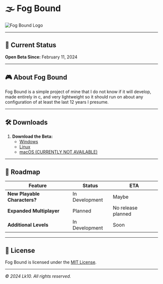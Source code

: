 # 🌫️ Fog Bound

![Fog Bound Logo](https://images.deepai.org/art-image/4299c0f0166a4f80b131d15701619cd0/sad-mouse-on-a-foggy-day-on-the-rain-f9151e.jpg)

---

## 🚀 Current Status

**Open Beta Since:** February 11, 2024

---

## 🎮 About Fog Bound

Fog Bound is a simple project of mine that I do not know if it will develop, made entirely in c, and very lightweight so it should run on about any configuration of at least the last 12 years I presume.

---


## 🛠️ Downloads

1. **Download the Beta:**
   - [Windows](https://github.com/GuestAUser/fogBound/releases/tag/Windows)
   - [Linux](https://github.com/GuestAUser/fogBound/releases/tag/Linux)
   - [macOS (CURRENTLY NOT AVAILABLE)]()

---

## 📅 Roadmap

| Feature                     | Status         | ETA                   |
|-----------------------------|----------------|-----------------------|
| **New Playable Characters?**| In Development | Maybe                 |
| **Expanded Multiplayer**    | Planned        | No release planned    |
| **Additional Levels**       | In Development | Soon                  |

---

## 📜 License

Fog Bound is licensed under the [MIT License](https://github.com/GuestAUser/fogBound/blob/main/LICENSE).

---

*© 2024 Lk10. All rights reserved.*

